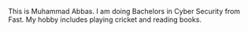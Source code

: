 This is Muhammad Abbas.
I am doing Bachelors in Cyber Security from Fast.
My hobby includes playing cricket and reading books.

